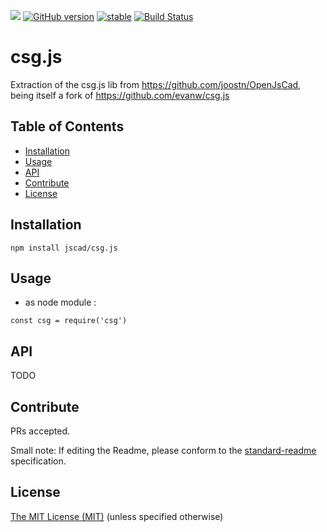 [![](https://img.shields.io/gitter/room/nwjs/nw.js.svg)](https://gitter.im/OpenJSCAD-org/Lobby)
[![GitHub version](https://badge.fury.io/gh/jscad%2Fcsg.js.svg)](https://badge.fury.io/gh/jscad%2Fcsg.js)
[![stable](http://badges.github.io/stability-badges/dist/stable.svg)](http://github.com/badges/stability-badges)
[![Build Status](https://travis-ci.org/jscad/csg.js.svg)](https://travis-ci.org/jscad/csg.js)

# csg.js

Extraction of the csg.js lib from https://github.com/joostn/OpenJsCad, being itself a fork of https://github.com/evanw/csg.js

## Table of Contents

- [Installation](#installation)
- [Usage](#usage)
- [API](#api)
- [Contribute](#contribute)
- [License](#license)


## Installation

```
npm install jscad/csg.js
```

## Usage

- as node module :

```
const csg = require('csg')
```

## API

TODO

## Contribute

PRs accepted.

Small note: If editing the Readme, please conform to the [standard-readme](https://github.com/RichardLitt/standard-readme) specification.


## License

[The MIT License (MIT)](https://github.com/jscad/csg.js/blob/master/LICENSE)
(unless specified otherwise)
